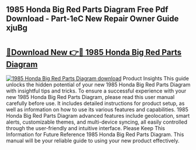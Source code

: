 ## 1985 Honda Big Red Parts Diagram Free Pdf Download - Part-1eC New Repair Owner Guide xjuBg

# <h2><a href="http://dfqacuu.blite.top/?on=1985+Honda+Big+Red+Parts+Diagram">🔗Download New 👉🔴 1985 Honda Big Red Parts Diagram</a></h2>

[![1985 Honda Big Red Parts Diagram download](https://i.imgur.com/lujVjoI.png)](http://dfqacuu.blite.top/?on=1985+Honda+Big+Red+Parts+Diagram)
Product Insights This guide unlocks the hidden potential of your new 1985 Honda Big Red Parts Diagram with insightful tips and tricks. To ensure a successful experience with your new 1985 Honda Big Red Parts Diagram, please read this user manual carefully before use. It includes detailed instructions for product setup, as well as information on how to use its various features and capabilities. 1985 Honda Big Red Parts Diagram advanced features include geolocation, smart alerts, customizable themes, and multi-device syncing, all easily controlled through the user-friendly and intuitive interface. Please Keep This Information for Future Reference 1985 Honda Big Red Parts Diagram. This manual will be your reliable guide to using your new product effectively.
